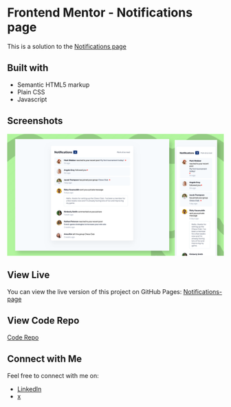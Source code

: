 # Frontend Mentor - Notifications page

This is a solution to the [Notifications page](
https://www.frontendmentor.io/challenges/notifications-page-DqK5QAmKbC/hub)

## Built with

- Semantic HTML5 markup
- Plain CSS
- Javascript

## Screenshots

![Screenshot](img/screenshot.png)

## View Live

You can view the live version of this project on GitHub Pages: [Notifications-page](https://iamupo.github.io/FrontendMentor-Solutions/Notifications-page/)

## View Code Repo

[Code Repo](https://github.com/IamUPO/FrontendMentor-Solutions/tree/main/Notifications-page)


## Connect with Me

Feel free to connect with me on:

- [LinkedIn](https://www.linkedin.com/in/iamupo/)
- [x](https://www.x.com/iamupo/)
